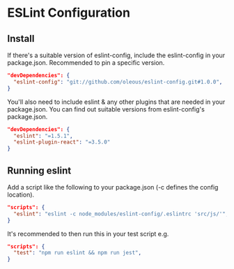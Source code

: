 # ESLint Configuration

## Install

If there's a suitable version of eslint-config, include the eslint-config in your package.json.
Recommended to pin a specific version.

```json
"devDependencies": {
  "eslint-config": "git://github.com/oleous/eslint-config.git#1.0.0",
}
```

You'll also need to include eslint & any other plugins that are needed in your package.json.
You can find out suitable versions from eslint-config's package.json.

```json
"devDependencies": {
  "eslint": "=1.5.1",
  "eslint-plugin-react": "=3.5.0"
}
```

## Running eslint

Add a script like the following to your package.json (-c defines the config location).

```json
"scripts": {
  "eslint": "eslint -c node_modules/eslint-config/.eslintrc 'src/js/'",
}
```

It's recommended to then run this in your test script e.g.

```json
"scripts": {
  "test": "npm run eslint && npm run jest",
}
```
